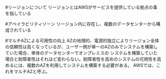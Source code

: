#リージョンについて
リージョンとはAWSがサービスを提供している拠点の事を指している

#アベイラビリティゾーン
リージョン内に存在し、複数のデータセンターから構成されている

#マルチAZによる可用性の向上
AZの地理的、電源的独立によりリージョン全体の信頼性は高くなっているが、ユーザー側が単一のAZのみでシステムを構築していた場合、単体のデータセンターでオンプレミスの
システムを構築していた場合と耐障害性はそれほど変わらない。耐障害性を高めのシステムの可用性を高めるには、複数のAZを利用してシステムを構築する必要がある。
AWSでは、これをマルチAZと呼ぶ。
